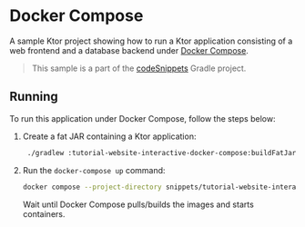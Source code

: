 # Docker Compose

A sample Ktor project showing how to run a Ktor application consisting of a web frontend and a database backend under [Docker Compose](https://ktor.io/docs/docker-compose.html).
> This sample is a part of the [codeSnippets](../../README.md) Gradle project.

## Running

To run this application under Docker Compose, follow the steps below:
1. Create a fat JAR containing a Ktor application:
   ```Bash
    ./gradlew :tutorial-website-interactive-docker-compose:buildFatJar
   ```
2. Run the `docker-compose up` command:
   ```Bash
   docker compose --project-directory snippets/tutorial-website-interactive-docker-compose up
   ```
   Wait until Docker Compose pulls/builds the images and starts containers.